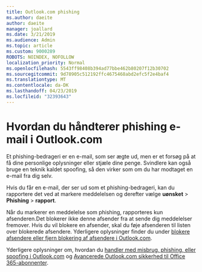```yaml
---
title: Outlook.com phishing
ms.author: daeite
author: daeite
manager: joallard
ms.date: 3/21/2019
ms.audience: Admin
ms.topic: article
ms.custom: 9000289
ROBOTS: NOINDEX, NOFOLLOW
localization_priority: Normal
ms.openlocfilehash: 5543ff98408b394ad77bbe462b80207f12b30702
ms.sourcegitcommit: 9d78905c512192ffc4675468abd2efc5f2e4baf4
ms.translationtype: MT
ms.contentlocale: da-DK
ms.lasthandoff: 04/23/2019
ms.locfileid: "32393643"
---
```

# <a name="how-to-deal-with-phishing-email-in-outlookcom"></a>Hvordan du håndterer phishing e-mail i Outlook.com

Et phishing-bedrageri er en e-mail, som ser ægte ud, men er et forsøg på at få dine personlige oplysninger eller stjæle dine penge. Svindlere kan også bruge en teknik kaldet spoofing, så den virker som om du har modtaget en e-mail fra dig selv.

Hvis du får en e-mail, der ser ud som et phishing-bedrageri, kan du rapportere det ved at markere meddelelsen og derefter vælge **uønsket** > **Phishing** > **rapport**.

Når du markerer en meddelelse som phishing, rapporteres kun afsenderen.Det blokerer ikke denne afsender fra at sende dig meddelelser fremover. Hvis du vil blokere en afsender, skal du føje afsenderen til listen over blokerede afsendere. Yderligere oplysninger finder du under [blokere afsendere eller fjern blokering af afsendere i Outlook.com](https://support.office.com/article/afba1c94-77bb-4f50-8b85-057cf52f4d5e).

Yderligere oplysninger om, hvordan du [handler med misbrug, phishing, eller spoofing i Outlook.com](https://support.office.com/article/0d882ea5-eedc-4bed-aebc-079ffa1105a3) og [Avancerede Outlook.com sikkerhed til Office 365-abonnenter](https://support.office.com/article/882d2243-eab9-4545-a58a-b36fee4a46e2).